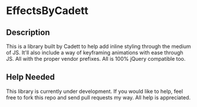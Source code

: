 # EffectsByCadett
## Description
This is a library built by Cadett to help add inline styling through the medium of JS. It'll also include a way of keyframing animations with ease through JS. All with the proper vendor prefixes. All is 100% jQuery compatible too.

## Help Needed
This library is currently under development. If you would like to help, feel free to fork this repo and send pull requests my way. All help is appreciated.
